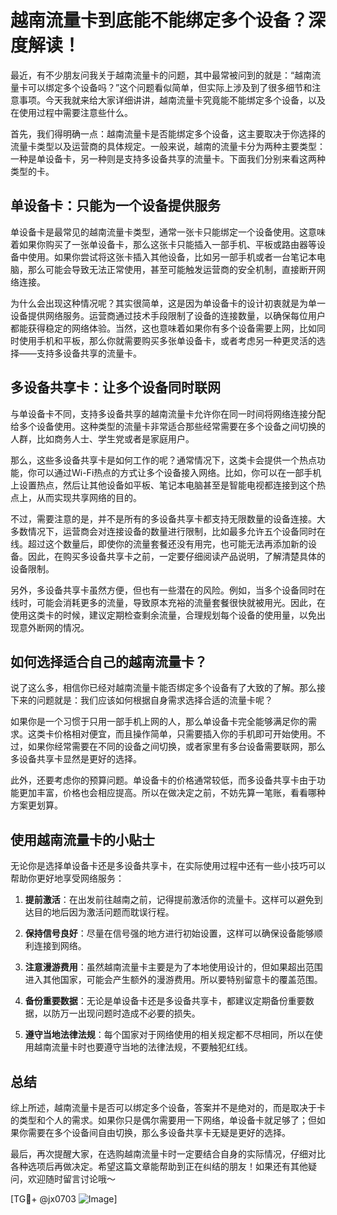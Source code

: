 # 越南流量卡到底能不能绑定多个设备？深度解读！

最近，有不少朋友问我关于越南流量卡的问题，其中最常被问到的就是：“越南流量卡可以绑定多个设备吗？”这个问题看似简单，但实际上涉及到了很多细节和注意事项。今天我就来给大家详细讲讲，越南流量卡究竟能不能绑定多个设备，以及在使用过程中需要注意些什么。

首先，我们得明确一点：越南流量卡是否能绑定多个设备，这主要取决于你选择的流量卡类型以及运营商的具体规定。一般来说，越南的流量卡分为两种主要类型：一种是单设备卡，另一种则是支持多设备共享的流量卡。下面我们分别来看这两种类型的卡。

## 单设备卡：只能为一个设备提供服务

单设备卡是最常见的越南流量卡类型，通常一张卡只能绑定一个设备使用。这意味着如果你购买了一张单设备卡，那么这张卡只能插入一部手机、平板或路由器等设备中使用。如果你尝试将这张卡插入其他设备，比如另一部手机或者一台笔记本电脑，那么可能会导致无法正常使用，甚至可能触发运营商的安全机制，直接断开网络连接。

为什么会出现这种情况呢？其实很简单，这是因为单设备卡的设计初衷就是为单一设备提供网络服务。运营商通过技术手段限制了设备的连接数量，以确保每位用户都能获得稳定的网络体验。当然，这也意味着如果你有多个设备需要上网，比如同时使用手机和平板，那么你就需要购买多张单设备卡，或者考虑另一种更灵活的选择——支持多设备共享的流量卡。

## 多设备共享卡：让多个设备同时联网

与单设备卡不同，支持多设备共享的越南流量卡允许你在同一时间将网络连接分配给多个设备使用。这种类型的流量卡非常适合那些经常需要在多个设备之间切换的人群，比如商务人士、学生党或者是家庭用户。

那么，这些多设备共享卡是如何工作的呢？通常情况下，这类卡会提供一个热点功能，你可以通过Wi-Fi热点的方式让多个设备接入网络。比如，你可以在一部手机上设置热点，然后让其他设备如平板、笔记本电脑甚至是智能电视都连接到这个热点上，从而实现共享网络的目的。

不过，需要注意的是，并不是所有的多设备共享卡都支持无限数量的设备连接。大多数情况下，运营商会对连接设备的数量进行限制，比如最多允许五个设备同时在线。超过这个数量后，即使你的流量套餐还没有用完，也可能无法再添加新的设备。因此，在购买多设备共享卡之前，一定要仔细阅读产品说明，了解清楚具体的设备限制。

另外，多设备共享卡虽然方便，但也有一些潜在的风险。例如，当多个设备同时在线时，可能会消耗更多的流量，导致原本充裕的流量套餐很快就被用光。因此，在使用这类卡的时候，建议定期检查剩余流量，合理规划每个设备的使用量，以免出现意外断网的情况。

## 如何选择适合自己的越南流量卡？

说了这么多，相信你已经对越南流量卡能否绑定多个设备有了大致的了解。那么接下来的问题就是：我们应该如何根据自身需求选择合适的流量卡呢？

如果你是一个习惯于只用一部手机上网的人，那么单设备卡完全能够满足你的需求。这类卡价格相对便宜，而且操作简单，只需要插入你的手机即可开始使用。不过，如果你经常需要在不同的设备之间切换，或者家里有多台设备需要联网，那么多设备共享卡显然是更好的选择。

此外，还要考虑你的预算问题。单设备卡的价格通常较低，而多设备共享卡由于功能更加丰富，价格也会相应提高。所以在做决定之前，不妨先算一笔账，看看哪种方案更划算。

## 使用越南流量卡的小贴士

无论你是选择单设备卡还是多设备共享卡，在实际使用过程中还有一些小技巧可以帮助你更好地享受网络服务：

1. **提前激活**：在出发前往越南之前，记得提前激活你的流量卡。这样可以避免到达目的地后因为激活问题而耽误行程。
   
2. **保持信号良好**：尽量在信号强的地方进行初始设置，这样可以确保设备能够顺利连接到网络。

3. **注意漫游费用**：虽然越南流量卡主要是为了本地使用设计的，但如果超出范围进入其他国家，可能会产生额外的漫游费用。所以要特别留意卡的覆盖范围。

4. **备份重要数据**：无论是单设备卡还是多设备共享卡，都建议定期备份重要数据，以防万一出现问题时造成不必要的损失。

5. **遵守当地法律法规**：每个国家对于网络使用的相关规定都不尽相同，所以在使用越南流量卡时也要遵守当地的法律法规，不要触犯红线。

## 总结

综上所述，越南流量卡是否可以绑定多个设备，答案并不是绝对的，而是取决于卡的类型和个人的需求。如果你只是偶尔需要用一下网络，单设备卡就足够了；但如果你需要在多个设备间自由切换，那么多设备共享卡无疑是更好的选择。

最后，再次提醒大家，在选购越南流量卡时一定要结合自身的实际情况，仔细对比各种选项后再做决定。希望这篇文章能帮助到正在纠结的朋友！如果还有其他疑问，欢迎随时留言讨论哦～

[TG💪+ @jx0703 ![Image](https://github.com/user-attachments/assets/dbca1d08-cadb-493c-b0ec-ad6f7a83f270)]